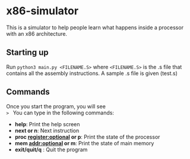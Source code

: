 # x86-simulator

This is a simulator to help people learn what happens inside a processor with an x86 architecture.

## Starting up
Run `python3 main.py <FILENAME.S>` where `<FILENAME.S>` is the .s file that contains all the assembly instructions.
A sample .s file is given (test.s)

## Commands
Once you start the program, you will see  
```> ```
You can type in the following commands:
* **help**: Print the help screen
* **next or n**: Next instruction
* **proc <register:optional> or p**: Print the state of the processor
* **mem <addr:optional> or m**: Print the state of main memory
* **exit/quit/q** : Quit the program
